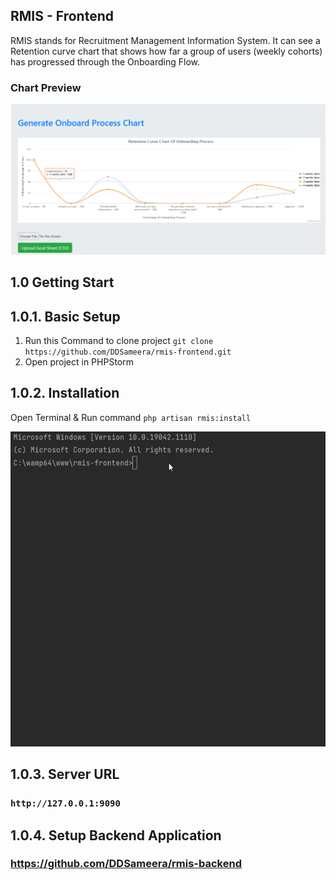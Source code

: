 ## RMIS - Frontend

RMIS stands for Recruitment Management Information System. It can see a Retention curve chart that shows how far a group of users (weekly cohorts) has progressed through the Onboarding Flow.

### Chart Preview
<img src="https://raw.githubusercontent.com/DDSameera/rmis-frontend/master/public/assets/img/screen.png"/>

## 1.0 Getting Start

## 1.0.1. Basic Setup

1. Run this Command to clone project
   `git clone https://github.com/DDSameera/rmis-frontend.git`
2. Open project in PHPStorm

## 1.0.2. Installation

Open Terminal & Run command ``php artisan rmis:install``

<img alt="Command_Practice" src="https://raw.githubusercontent.com/DDSameera/rmis-frontend/master/public/assets/img/rmis_setup..gif"/>

## 1.0.3. Server URL

### ``http://127.0.0.1:9090``

## 1.0.4. Setup Backend Application

### https://github.com/DDSameera/rmis-backend